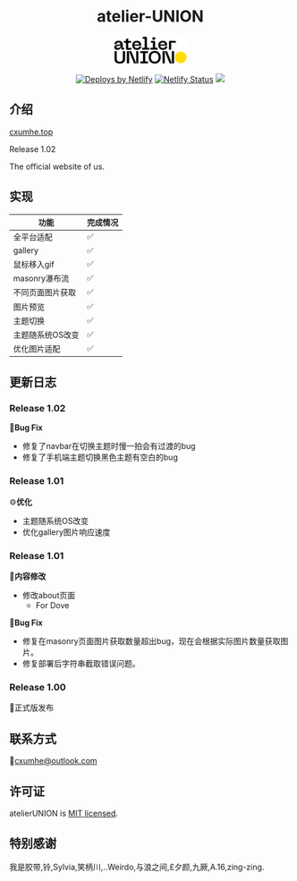 <div align="center">
<h1>atelier-UNION</h1>
<a href="https://cxumhe.top" target="_blank" style="text-align: center">
<img src="./image/atelier-union.svg" width="130px"/>
</a>

<a href="https://www.netlify.com" target="_blank" rel="noreferrer noopener" aria-label="Deploys by Netlify"><img src="https://www.netlify.com/img/global/badges/netlify-color-accent.svg" alt="Deploys by Netlify" width="114" height="51"></a>
<a href="https://app.netlify.com/sites/atelier-union/deploys" rel="nofollow"><img src="https://camo.githubusercontent.com/49c2713742757a91b429fd6ea6deab5fe2c1cfc477072aea2e96cf1737718af1/68747470733a2f2f6170692e6e65746c6966792e636f6d2f6170692f76312f6261646765732f39653166663535392d343430352d346562652d383731382d3565323163303737346263382f6465706c6f792d737461747573" alt="Netlify Status" data-canonical-src="https://api.netlify.com/api/v1/badges/723aec1b-0346-49b1-8007-4dab8c5f1f8b/deploy-status" style="max-width: 100%;"></a>
<a href="#许可证"><img src="https://camo.githubusercontent.com/b7aa5151f4f1a3a20f32c67ea5c6a3a5d0041e57741fd7465673d7e71f8d7fda/68747470733a2f2f696d672e736869656c64732e696f2f6769746875622f6c6963656e73652f736f757263657265722d696f2f68616c6c2d6f662d66616d652e7376673f636f6c6f72423d666630303030" data-canonical-src="https://img.shields.io/github/license/sourcerer-io/hall-of-fame.svg?colorB=ff0000" style="max-width: 100%;"></a>
</div>

## 介绍

[cxumhe.top](https://cxumhe.top)

Release 1.02

The official website of us.
## 实现

|功能|完成情况|
|-|-|
|全平台适配|✅|
|gallery|✅|
|鼠标移入gif|✅|
|masonry瀑布流|✅|
|不同页面图片获取|✅|
|图片预览|✅|
|主题切换|✅|
|主题随系统OS改变|✅|
|优化图片适配|✅|


## 更新日志

### Release 1.02
🐛**Bug Fix**
- 修复了navbar在切换主题时慢一拍会有过渡的bug
- 修复了手机端主题切换黑色主题有空白的bug
### Release 1.01
⚙️**优化**
- 主题随系统OS改变
- 优化gallery图片响应速度
### Release 1.01
📜**内容修改**
- 修改about页面
    - For Dove

🐛**Bug Fix**
- 修复在masonry页面图片获取数量超出bug，现在会根据实际图片数量获取图片。
- 修复部署后字符串截取错误问题。
### Release 1.00

🎉正式版发布
## 联系方式

📧cxumhe@outlook.com

## 许可证
atelierUNION is [MIT licensed](./LICENSE).
## 特别感谢

我是胶带,铃,Sylvia,笑柄川,..Weirdo,与浪之间,£夕颜,九厥,A.16,zing-zing.